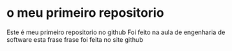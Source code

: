 # o meu primeiro repositorio
 Este é meu primeiro repositorio no github
 Foi feito na aula de engenharia de software
 esta frase frase foi feita no site github
